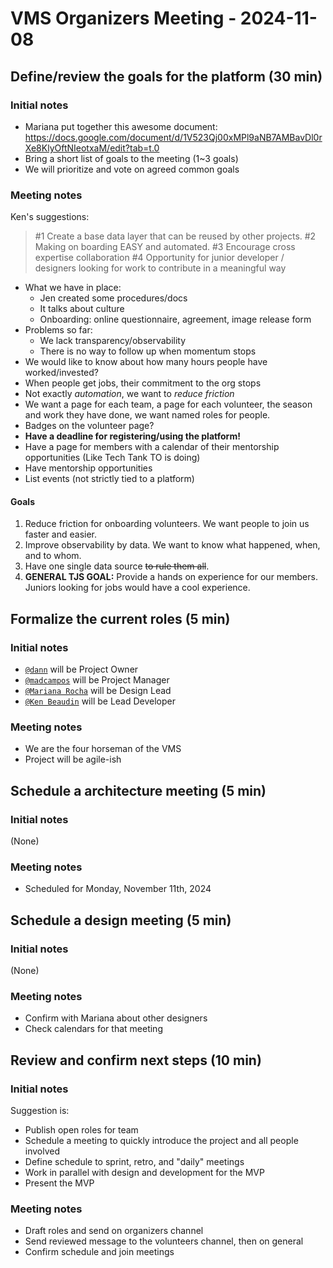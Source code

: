 # VMS Organizers Meeting - 2024-11-08

## Define/review the goals for the platform (30 min)

### Initial notes
- Mariana put together this awesome document: https://docs.google.com/document/d/1V523Qj00xMPl9aNB7AMBavDl0rXe8KlyOftNIeotxaM/edit?tab=t.0
- Bring a short list of goals to the meeting (1~3 goals)
- We will prioritize and vote on agreed common goals

### Meeting notes
Ken's suggestions:
> #1 Create a base data layer that can be reused by other projects.
> #2 Making on boarding EASY and automated.
> #3 Encourage cross expertise collaboration
> #4 Opportunity for junior developer / designers looking for work to contribute in a meaningful way

- What we have in place:
  - Jen created some procedures/docs
  - It talks about culture
  - Onboarding: online questionnaire, agreement, image release form
- Problems so far:
  - We lack transparency/observability
  - There is no way to follow up when momentum stops
- We would like to know about how many hours people have worked/invested?
- When people get jobs, their commitment to the org stops
- Not exactly _automation_, we want to _reduce friction_
- We want a page for each team, a page for each volunteer, the season and work they have done, we want named roles for people.
- Badges on the volunteer page?
- **Have a deadline for registering/using the platform!**
- Have a page for members with a calendar of their mentorship opportunities (Like Tech Tank TO is doing)
- Have mentorship opportunities
- List events (not strictly tied to a platform)

#### Goals

1. Reduce friction for onboarding volunteers. We want people to join us faster and easier.
2. Improve observability by data. We want to know what happened, when, and to whom.
3. Have one single data source ~~to rule them all~~.
4. **GENERAL TJS GOAL:** Provide a hands on experience for our members. Juniors looking for jobs would have a cool experience.

## Formalize the current roles (5 min)

### Initial notes
- [`@dann`](https://github.com/dxnn) will be Project Owner
- [`@madcampos`](https://github.com/madcampos) will be Project Manager
- [`@Mariana Rocha`](https://github.com/marianavrocha) will be Design Lead
- [`@Ken Beaudin`](https://github.com/kbventures) will be Lead Developer

### Meeting notes
- We are the four horseman of the VMS
- Project will be agile-ish

## Schedule a architecture meeting (5 min)

### Initial notes
(None)

### Meeting notes
- Scheduled for Monday, November 11th, 2024

## Schedule a design meeting (5 min)

### Initial notes
(None)

### Meeting notes
- Confirm with Mariana about other designers
- Check calendars for that meeting

## Review and confirm next steps (10 min)

### Initial notes
Suggestion is:
- Publish open roles for team
- Schedule a meeting to quickly introduce the project and all people involved
- Define schedule to sprint, retro, and "daily" meetings
- Work in parallel with design and development for the MVP
- Present the MVP

### Meeting notes

- Draft roles and send on organizers channel
- Send reviewed message to the volunteers channel, then on general
- Confirm schedule and join meetings

